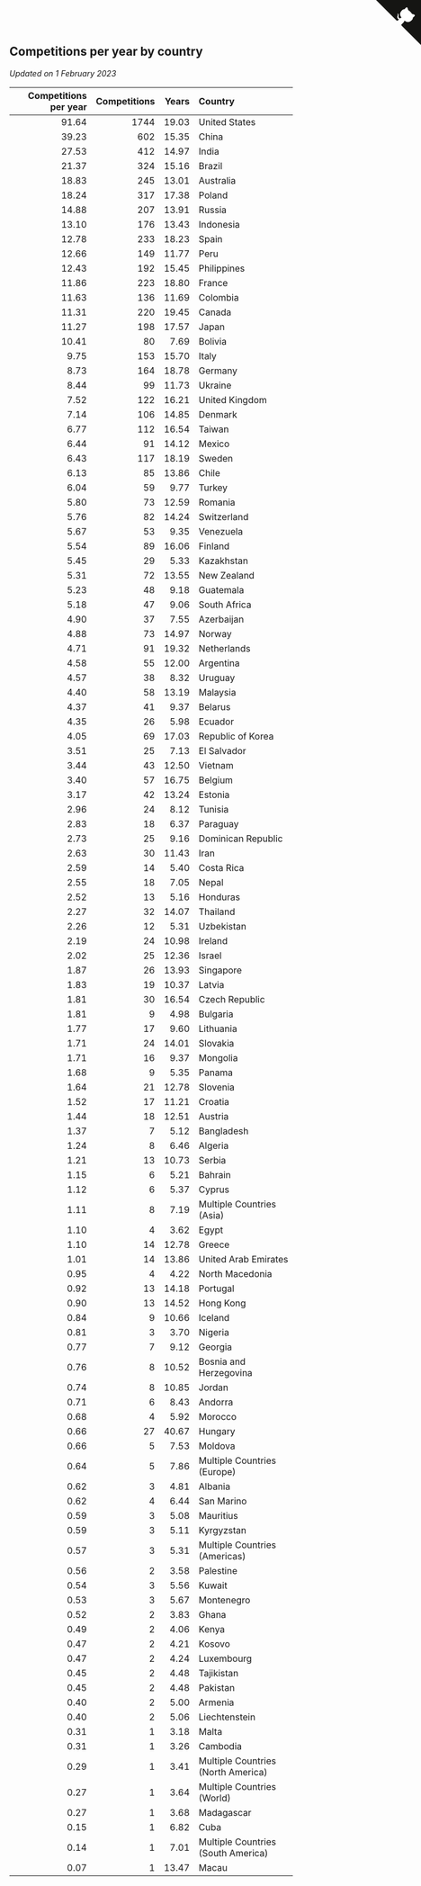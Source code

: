 ## Competitions per year by country

*Updated on  1 February 2023*

| Competitions per year | Competitions | Years | Country |
| ---: | ---: | ---: | :--- |
| 91.64 | 1744 | 19.03 | United States |
| 39.23 | 602 | 15.35 | China |
| 27.53 | 412 | 14.97 | India |
| 21.37 | 324 | 15.16 | Brazil |
| 18.83 | 245 | 13.01 | Australia |
| 18.24 | 317 | 17.38 | Poland |
| 14.88 | 207 | 13.91 | Russia |
| 13.10 | 176 | 13.43 | Indonesia |
| 12.78 | 233 | 18.23 | Spain |
| 12.66 | 149 | 11.77 | Peru |
| 12.43 | 192 | 15.45 | Philippines |
| 11.86 | 223 | 18.80 | France |
| 11.63 | 136 | 11.69 | Colombia |
| 11.31 | 220 | 19.45 | Canada |
| 11.27 | 198 | 17.57 | Japan |
| 10.41 | 80 | 7.69 | Bolivia |
| 9.75 | 153 | 15.70 | Italy |
| 8.73 | 164 | 18.78 | Germany |
| 8.44 | 99 | 11.73 | Ukraine |
| 7.52 | 122 | 16.21 | United Kingdom |
| 7.14 | 106 | 14.85 | Denmark |
| 6.77 | 112 | 16.54 | Taiwan |
| 6.44 | 91 | 14.12 | Mexico |
| 6.43 | 117 | 18.19 | Sweden |
| 6.13 | 85 | 13.86 | Chile |
| 6.04 | 59 | 9.77 | Turkey |
| 5.80 | 73 | 12.59 | Romania |
| 5.76 | 82 | 14.24 | Switzerland |
| 5.67 | 53 | 9.35 | Venezuela |
| 5.54 | 89 | 16.06 | Finland |
| 5.45 | 29 | 5.33 | Kazakhstan |
| 5.31 | 72 | 13.55 | New Zealand |
| 5.23 | 48 | 9.18 | Guatemala |
| 5.18 | 47 | 9.06 | South Africa |
| 4.90 | 37 | 7.55 | Azerbaijan |
| 4.88 | 73 | 14.97 | Norway |
| 4.71 | 91 | 19.32 | Netherlands |
| 4.58 | 55 | 12.00 | Argentina |
| 4.57 | 38 | 8.32 | Uruguay |
| 4.40 | 58 | 13.19 | Malaysia |
| 4.37 | 41 | 9.37 | Belarus |
| 4.35 | 26 | 5.98 | Ecuador |
| 4.05 | 69 | 17.03 | Republic of Korea |
| 3.51 | 25 | 7.13 | El Salvador |
| 3.44 | 43 | 12.50 | Vietnam |
| 3.40 | 57 | 16.75 | Belgium |
| 3.17 | 42 | 13.24 | Estonia |
| 2.96 | 24 | 8.12 | Tunisia |
| 2.83 | 18 | 6.37 | Paraguay |
| 2.73 | 25 | 9.16 | Dominican Republic |
| 2.63 | 30 | 11.43 | Iran |
| 2.59 | 14 | 5.40 | Costa Rica |
| 2.55 | 18 | 7.05 | Nepal |
| 2.52 | 13 | 5.16 | Honduras |
| 2.27 | 32 | 14.07 | Thailand |
| 2.26 | 12 | 5.31 | Uzbekistan |
| 2.19 | 24 | 10.98 | Ireland |
| 2.02 | 25 | 12.36 | Israel |
| 1.87 | 26 | 13.93 | Singapore |
| 1.83 | 19 | 10.37 | Latvia |
| 1.81 | 30 | 16.54 | Czech Republic |
| 1.81 | 9 | 4.98 | Bulgaria |
| 1.77 | 17 | 9.60 | Lithuania |
| 1.71 | 24 | 14.01 | Slovakia |
| 1.71 | 16 | 9.37 | Mongolia |
| 1.68 | 9 | 5.35 | Panama |
| 1.64 | 21 | 12.78 | Slovenia |
| 1.52 | 17 | 11.21 | Croatia |
| 1.44 | 18 | 12.51 | Austria |
| 1.37 | 7 | 5.12 | Bangladesh |
| 1.24 | 8 | 6.46 | Algeria |
| 1.21 | 13 | 10.73 | Serbia |
| 1.15 | 6 | 5.21 | Bahrain |
| 1.12 | 6 | 5.37 | Cyprus |
| 1.11 | 8 | 7.19 | Multiple Countries (Asia) |
| 1.10 | 4 | 3.62 | Egypt |
| 1.10 | 14 | 12.78 | Greece |
| 1.01 | 14 | 13.86 | United Arab Emirates |
| 0.95 | 4 | 4.22 | North Macedonia |
| 0.92 | 13 | 14.18 | Portugal |
| 0.90 | 13 | 14.52 | Hong Kong |
| 0.84 | 9 | 10.66 | Iceland |
| 0.81 | 3 | 3.70 | Nigeria |
| 0.77 | 7 | 9.12 | Georgia |
| 0.76 | 8 | 10.52 | Bosnia and Herzegovina |
| 0.74 | 8 | 10.85 | Jordan |
| 0.71 | 6 | 8.43 | Andorra |
| 0.68 | 4 | 5.92 | Morocco |
| 0.66 | 27 | 40.67 | Hungary |
| 0.66 | 5 | 7.53 | Moldova |
| 0.64 | 5 | 7.86 | Multiple Countries (Europe) |
| 0.62 | 3 | 4.81 | Albania |
| 0.62 | 4 | 6.44 | San Marino |
| 0.59 | 3 | 5.08 | Mauritius |
| 0.59 | 3 | 5.11 | Kyrgyzstan |
| 0.57 | 3 | 5.31 | Multiple Countries (Americas) |
| 0.56 | 2 | 3.58 | Palestine |
| 0.54 | 3 | 5.56 | Kuwait |
| 0.53 | 3 | 5.67 | Montenegro |
| 0.52 | 2 | 3.83 | Ghana |
| 0.49 | 2 | 4.06 | Kenya |
| 0.47 | 2 | 4.21 | Kosovo |
| 0.47 | 2 | 4.24 | Luxembourg |
| 0.45 | 2 | 4.48 | Tajikistan |
| 0.45 | 2 | 4.48 | Pakistan |
| 0.40 | 2 | 5.00 | Armenia |
| 0.40 | 2 | 5.06 | Liechtenstein |
| 0.31 | 1 | 3.18 | Malta |
| 0.31 | 1 | 3.26 | Cambodia |
| 0.29 | 1 | 3.41 | Multiple Countries (North America) |
| 0.27 | 1 | 3.64 | Multiple Countries (World) |
| 0.27 | 1 | 3.68 | Madagascar |
| 0.15 | 1 | 6.82 | Cuba |
| 0.14 | 1 | 7.01 | Multiple Countries (South America) |
| 0.07 | 1 | 13.47 | Macau |


<a href="https://github.com/jonatanklosko/wca_statistics" class="github-corner" aria-label="View source on Github"><svg width="80" height="80" viewBox="0 0 250 250" style="fill:#151513; color:#fff; position: absolute; top: 0; border: 0; right: 0;" aria-hidden="true"><path d="M0,0 L115,115 L130,115 L142,142 L250,250 L250,0 Z"></path><path d="M128.3,109.0 C113.8,99.7 119.0,89.6 119.0,89.6 C122.0,82.7 120.5,78.6 120.5,78.6 C119.2,72.0 123.4,76.3 123.4,76.3 C127.3,80.9 125.5,87.3 125.5,87.3 C122.9,97.6 130.6,101.9 134.4,103.2" fill="currentColor" style="transform-origin: 130px 106px;" class="octo-arm"></path><path d="M115.0,115.0 C114.9,115.1 118.7,116.5 119.8,115.4 L133.7,101.6 C136.9,99.2 139.9,98.4 142.2,98.6 C133.8,88.0 127.5,74.4 143.8,58.0 C148.5,53.4 154.0,51.2 159.7,51.0 C160.3,49.4 163.2,43.6 171.4,40.1 C171.4,40.1 176.1,42.5 178.8,56.2 C183.1,58.6 187.2,61.8 190.9,65.4 C194.5,69.0 197.7,73.2 200.1,77.6 C213.8,80.2 216.3,84.9 216.3,84.9 C212.7,93.1 206.9,96.0 205.4,96.6 C205.1,102.4 203.0,107.8 198.3,112.5 C181.9,128.9 168.3,122.5 157.7,114.1 C157.9,116.9 156.7,120.9 152.7,124.9 L141.0,136.5 C139.8,137.7 141.6,141.9 141.8,141.8 Z" fill="currentColor" class="octo-body"></path></svg></a><style>.github-corner:hover .octo-arm{animation:octocat-wave 560ms ease-in-out}@keyframes octocat-wave{0%,100%{transform:rotate(0)}20%,60%{transform:rotate(-25deg)}40%,80%{transform:rotate(10deg)}}@media (max-width:500px){.github-corner:hover .octo-arm{animation:none}.github-corner .octo-arm{animation:octocat-wave 560ms ease-in-out}}</style>
